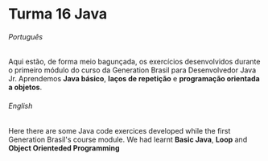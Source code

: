 # Turma 16 Java 

###### Português
Aqui estão, de forma meio bagunçada, os exercícios desenvolvidos durante o primeiro módulo do curso da Generation Brasil para Desenvolvedor Java Jr.
Aprendemos **Java básico**, **laços de repetição** e **programação orientada a objetos**.
###### English
Here there are some Java code exercices developed while the first Generation Brasil's course module.
We had learnt **Basic Java**, **Loop** and **Object Orienteded Programming**